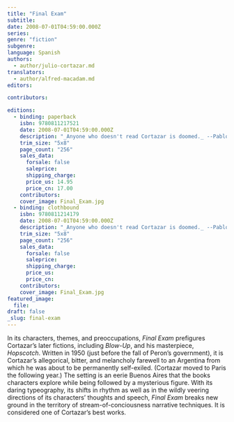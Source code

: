 ```yaml
---
title: "Final Exam"
subtitle:
date: 2008-07-01T04:59:00.000Z
series:
genre: "fiction"
subgenre:
language: Spanish
authors:
  - author/julio-cortazar.md
translators:
  - author/alfred-macadam.md
editors:

contributors:

editions:
  - binding: paperback
    isbn: 9780811217521
    date: 2008-07-01T04:59:00.000Z
    description: "_Anyone who doesn't read Cortazar is doomed._ --Pablo Neruda "
    trim_size: "5x8"
    page_count: "256"
    sales_data:
      forsale: false
      saleprice:
      shipping_charge:
      price_us: 14.95
      price_cn: 17.00
    contributors:
    cover_image: Final_Exam.jpg
  - binding: clothbound
    isbn: 9780811214179
    date: 2008-07-01T04:59:00.000Z
    description: "_Anyone who doesn't read Cortazar is doomed._ --Pablo Neruda "
    trim_size: "5x8"
    page_count: "256"
    sales_data:
      forsale: false
      saleprice:
      shipping_charge:
      price_us:
      price_cn:
    contributors:
    cover_image: Final_Exam.jpg
featured_image:
  file:
draft: false
_slug: final-exam
---
```


In its characters, themes, and preoccupations, _Final Exam_ prefigures Cortazar’s later fictions, including _Blow-Up_, and his masterpiece, _Hopscotch_. Written in 1950 (just before the fall of Peron’s government), it is Cortazar’s allegorical, bitter, and melancholy farewell to an Argentina from which he was about to be permanently self-exiled. (Cortazar moved to Paris the following year.) The setting is an eerie Buenos Aires that the books characters explore while being followed by a mysterious figure. With its daring typeography, its shifts in rhythm as well as in the wildly veering directions of its characters’ thoughts and speech, _Final Exam_ breaks new ground in the territory of stream-of-conciousness narrative techniques. It is considered one of Cortazar’s best works.

